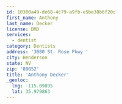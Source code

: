 ```yaml
---
id: 10300a49-de68-4c79-a9fb-e5be38b6f20c
first_name: Anthony
last_name: Decker
license: DMD
services:
  - dentist
category: Dentists
address: '3080 St. Rose Pkwy '
city: Henderson
state: NV
zip: '89052'
title: 'Anthony Decker'
_geoloc:
  lng: -115.09895
  lat: 35.979863
---
```

